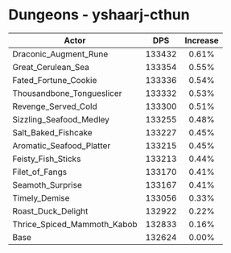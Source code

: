 # Dungeons - yshaarj-cthun
| Actor | DPS | Increase |
|---|:---:|:---:|
|Draconic_Augment_Rune|133432|0.61%|
|Great_Cerulean_Sea|133354|0.55%|
|Fated_Fortune_Cookie|133336|0.54%|
|Thousandbone_Tongueslicer|133332|0.53%|
|Revenge_Served_Cold|133300|0.51%|
|Sizzling_Seafood_Medley|133255|0.48%|
|Salt_Baked_Fishcake|133227|0.45%|
|Aromatic_Seafood_Platter|133215|0.45%|
|Feisty_Fish_Sticks|133213|0.44%|
|Filet_of_Fangs|133170|0.41%|
|Seamoth_Surprise|133167|0.41%|
|Timely_Demise|133056|0.33%|
|Roast_Duck_Delight|132922|0.22%|
|Thrice_Spiced_Mammoth_Kabob|132833|0.16%|
|Base|132624|0.00%|
